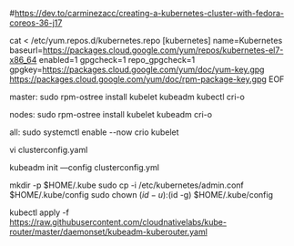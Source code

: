 
#https://dev.to/carminezacc/creating-a-kubernetes-cluster-with-fedora-coreos-36-j17

cat <<EOF > /etc/yum.repos.d/kubernetes.repo
[kubernetes]
name=Kubernetes
baseurl=https://packages.cloud.google.com/yum/repos/kubernetes-el7-x86_64
enabled=1
gpgcheck=1
repo_gpgcheck=1
gpgkey=https://packages.cloud.google.com/yum/doc/yum-key.gpg https://packages.cloud.google.com/yum/doc/rpm-package-key.gpg
EOF


master:
sudo rpm-ostree install kubelet kubeadm kubectl cri-o

nodes:
sudo rpm-ostree install kubelet kubeadm cri-o


all:
sudo systemctl enable --now crio kubelet

vi clusterconfig.yaml

kubeadm init ––config clusterconfig.yml

mkdir -p $HOME/.kube
sudo cp -i /etc/kubernetes/admin.conf $HOME/.kube/config
sudo chown $(id -u):$(id -g) $HOME/.kube/config

kubectl apply -f \
https://raw.githubusercontent.com/cloudnativelabs/kube-router/master/daemonset/kubeadm-kuberouter.yaml